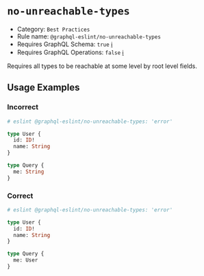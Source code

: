 # `no-unreachable-types`

- Category: `Best Practices`
- Rule name: `@graphql-eslint/no-unreachable-types`
- Requires GraphQL Schema: `true` [ℹ️](../../README.md#extended-linting-rules-with-graphql-schema)
- Requires GraphQL Operations: `false` [ℹ️](../../README.md#extended-linting-rules-with-siblings-operations)

Requires all types to be reachable at some level by root level fields.

## Usage Examples

### Incorrect

```graphql
# eslint @graphql-eslint/no-unreachable-types: 'error'

type User {
  id: ID!
  name: String
}

type Query {
  me: String
}
```

### Correct

```graphql
# eslint @graphql-eslint/no-unreachable-types: 'error'

type User {
  id: ID!
  name: String
}

type Query {
  me: User
}
```
